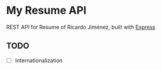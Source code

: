 
# My Resume API
REST API for Resume of Ricardo Jiménez, built with [Express](https://expressjs.com)

## TODO

- [ ] Internationalization
